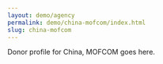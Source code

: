 ```yaml
---
layout: demo/agency
permalink: demo/china-mofcom/index.html
slug: china-mofcom
---
```


Donor profile for China, MOFCOM goes here.
